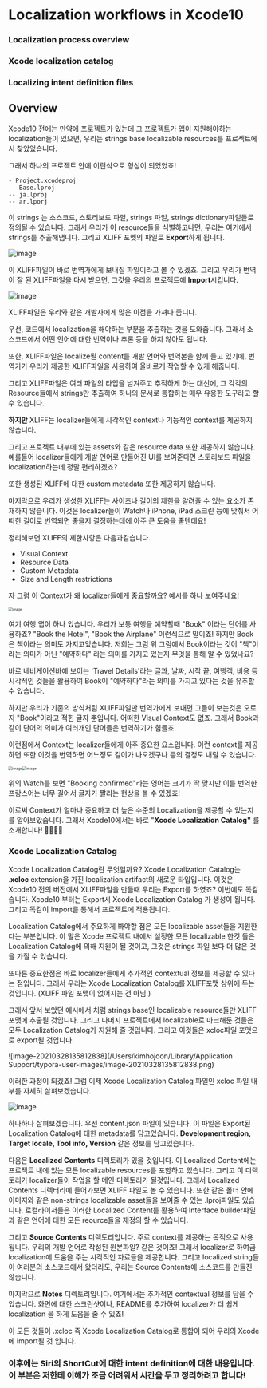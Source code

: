# Localization workflows in Xcode10



### Localization process overview

### Xcode localization catalog

### Localizing intent definition files



## Overview

Xcode10 전에는 만약에 프로젝트가 있는데 그 프로젝트가 앱이 지원해야하는 localization들이 있으면, 우리는 strings base localizable resources를 프로젝트에서 찾았었습니다. 

그래서 하나의 프로젝트 안에 이런식으로 형성이 되었었죠!

```
- Project.xcodeproj
-- Base.lproj
-- ja.lproj
-- ar.lporj
```

이 strings 는 소스코드, 스토리보드 파일, strings 파일, strings dictionary파일들로 정의될 수 있습니다. 그래서 우리가 이 resource들을 식별하고나면, 우리는 여기에서 strings를 추출해냅니다. 그리고 XLIFF 포멧의 파일로 **Export**하게 됩니다.  

![image](https://user-images.githubusercontent.com/40102795/112728392-73616480-8f6a-11eb-9617-efe582ffc35c.png)

이 XLIFF파일이 바로 번역가에게 보내질 파일이라고 볼 수 있겠죠. 그리고 우리가 번역이 잘 된 XLIFF파일을 다시 받으면, 그것을 우리의 프로젝트에 **Import**시킵니다. 

![image](https://user-images.githubusercontent.com/40102795/112728402-7bb99f80-8f6a-11eb-9cee-cb56bd9e37d3.png)

XLIFF파일은 우리와 같은 개발자에게 많은 이점을 가져다 줍니다. 

우선, 코드에서 localization을 해야하는 부분을 추출하는 것을 도와줍니다. 그래서 소스코드에서 어떤 언어에 대한 번역이나 추론 등을 하지 않아도 됩니다. 

또한, XLIFF파일은 localize될 content를 개발 언어와 번역본을 함께 들고 있기에, 번역가가 우리가 제공한 XLIFF파일을 사용하여 올바르게 작업할 수 있게 해줍니다. 

그리고 XLIFF파일은 여러 파일의 타입을 넘겨주고 추적하게 하는 대신에, 그 각각의 Resource들에서 strings만 추출하여 하나의 문서로 통합하는 매우 유용한 도구라고 할 수 있습니다. 



**하지만** XLIFF는 localizer들에게 시각적인 context나 기능적인 context를 제공하지 않습니다. 

그리고 프로젝트 내부에 있는 assets와 같은 resource data 또한 제공하지 않습니다. 예를들어 localizer들에게 개발 언어로 만들어진 UI를 보여준다면 스토리보드 파일을 localization하는데 정말 편리하겠죠? 

또한 생성된 XLIFF에 대한 custom metadata 또한 제공하지 않습니다. 

마지막으로 우리가 생성한 XLIFF는 사이즈나 길이의 제한을 알려줄 수 있는 요소가 존재하지 않습니다. 이것은 localizer들이 Watch나 iPhone, iPad 스크린 등에 맞춰서 어떠한 길이로 번역되면 좋을지 결정하는데에 아주 큰 도움을 줄텐데요!

정리해보면 XLIFF의 제한사항은 다음과같습니다. 

- Visual Context
- Resource Data
- Custom Metadata
- Size and Length restrictions



자 그럼 이 Context가 왜 localizer들에게 중요할까요? 예시를 하나 보여주네요!

<img src="https://user-images.githubusercontent.com/40102795/112728971-20d57780-8f6d-11eb-9a5a-ecf9220f7ac3.png" alt="image" style="zoom:50%;" />

여기 여행 앱이 하나 있습니다. 우리가 보통 여행을 예약할때 "Book" 이라는 단어를 사용하죠? "Book the Hotel", "Book the Airplane" 이런식으로 말이죠! 하지만 Book은 책이라는 의미도 가지고있습니다. 저희는 그럼 위 그림에서 Book이라는 것이 "책"이라는 의미가 아닌 "예약하다" 라는 의미를 가지고 있는지 무엇을 통해 알 수 있었나요? 

바로 네비게이션바에 보이는 'Travel Details'라는 글과, 날짜, 시작 끝, 여행객, 비용 등 시각적인 것들을 활용하여 Book이 "예약하다"라는 의미를 가지고 있다는 것을 유추할 수 있습니다. 

하지만 우리가 기존의 방식처럼 XLIFF파일만 번역가에게 보내면 그들이 보는것은 오로지 "Book"이라고 적힌 글자 뿐입니다. 어떠한 Visual Context도 없죠. 그래서 Book과 같이 단어의 의미가 여러개인 단어들은 번역하기가 힘들죠. 

이런점에서 Context는 localizer들에게 아주 중요한 요소입니다. 이런 context를 제공하면 또한 이것을 번역하면 어느정도 길이가 나오겠구나 등의 결정도 내릴 수 있습니다. 

<img src="https://user-images.githubusercontent.com/40102795/112729187-46af4c00-8f6e-11eb-8a08-9efb5a9f6696.png" alt="image" style="zoom:50%;" /><img src="https://user-images.githubusercontent.com/40102795/112729195-4e6ef080-8f6e-11eb-8deb-3cf2d6bb62cc.png" alt="image" style="zoom:50%;" />

위의 Watch를 보면 "Booking confirmed"라는 영어는 크기가 딱 맞지만 이를 번역한 프랑스어는 너무 길어서 글자가 짤리는 현상을 볼 수 있겠죠!

이로써 Context가 얼마나 중요하고 더 높은 수준의 Localization을 제공할 수 있는지를 알아보았습니다. 그래서 Xcode10에서는 바로 "**Xcode Localization Catalog"** 를 소개합니다! 👏👏👏👏



### Xcode Localization Catalog

Xcode Localization Catalog란 무엇일까요? Xcode Localization Catalog는 .**xcloc** extension을 가진 localization artifact의 새로운 타입입니다.  이것은 Xcode10 전의 버전에서 XLIFF파일을 만들때 우리는 Export를 하였죠? 이번에도 똑같습니다. Xcode10 부터는 Export시 Xcode Localization Catalog 가 생성이 됩니다. 그리고 똑같이 Import를 통해서 프로젝트에 적용됩니다.

Localization Catalog에서 주요하게 봐야할 점은 모든 localizable asset들을 지원한다는 부분입니다. 이 말은 Xcode 프로젝트 내에서 설정한 모든 localizable 한것 들은 Localization Catalog에 의해 지원이 될 것이고, 그것은 strings 파일 보다 더 많은 것을 가질 수 있습니다. 

또다른 중요한점은 바로 localizer들에게 추가적인 contextual 정보를 제공할 수 있다는 점입니다. 그래서 우리는 Xcode Localization Catalog를 XLIFF포맷 상위에 두는 것입니다. (XLIFF 파일 포맷이 없어지는 건 아님.)



그래서 앞서 보았던 예시에서 처럼 strings base인 localizable resource들만 XLIFF 포맷에 추출될 것입니다. 그리고 나머지 프로젝트에서 localizable로 마크해둔 것들은 모두 Localization Catalog가 지원해 줄 것입니다. 그리고 이것들은 xcloc파일 포맷으로 export될 것입니다. 

![image-20210328135812838](/Users/kimhojoon/Library/Application Support/typora-user-images/image-20210328135812838.png)

이러한 과정이 되겠죠! 그럼 이제 Xcode Localization Catalog 파일인 xcloc 파일 내부를 자세히 살펴보겠습니다. 

![image](https://user-images.githubusercontent.com/40102795/112742935-f23bb900-8fcd-11eb-858d-58308c1104b0.png)

하나하나 살펴보겠습니다. 우선 content.json 파일이 있습니다. 이 파일은 Export된 Localization Catalog에 대한 metadata를 담고있습니다. **Development region, Target locale, Tool info, Version** 같은 정보를 담고있습니다. 

다음은 **Localized Contents** 디렉토리가 있을 것입니다. 이 Localized Content에는 프로젝트 내에 있는 모든 localizable resources를 포함하고 있습니다. 그리고 이 디렉토리가 localizer들이 작업을 할 메인 디렉토리가 될것입니다.  그래서 Localized Contents 디렉터리에 들어가보면 XLIFF 파일도 볼 수 있습니다. 또한 같은 폴더 안에 이미지와 같은 non-strings localizable asset들을 보여줄 수 있는 .lproj파일도 있습니다. 로컬라이저들은 이러한 Localized Content를 활용하여 Interface builder파일과 같은 언어에 대한 모든 reource들을 재정의 할 수 있습니다. 

그리고 **Source Contents** 디렉토리입니다. 주로 context를 제공하는 목적으로 사용됩니다. 우리의 개발 언어로 작성된 원본파일? 같은 것이죠! 그래서 localizer로 하여금 localization에 도움을 주는 시각적인 자료들을 제공합니다. 그리고 localized string들이 여러분의 소스코드에서 왔더라도, 우리는 Source Contents에 소스코드를 만들진 않습니다. 

마지막으로 **Notes** 디렉토리입니다. 여기에서는 추가적인 contextual 정보를 담을 수 있습니다. 화면에 대한 스크린샷이나, README를 추가하여 localizer가 더 쉽게 localization 을 하게 도움을 줄 수 있죠! 

이 모든 것들이 .xcloc 즉 Xcode Localization Catalog로 통합이 되어 우리의 Xcode에 import될 것 입니다. 



### 이후에는 Siri의 ShortCut에 대한 intent definition에 대한 내용입니다. 이 부분은 저한테 이해가 조금 어려워서 시간을 두고 정리하려고 합니다! 